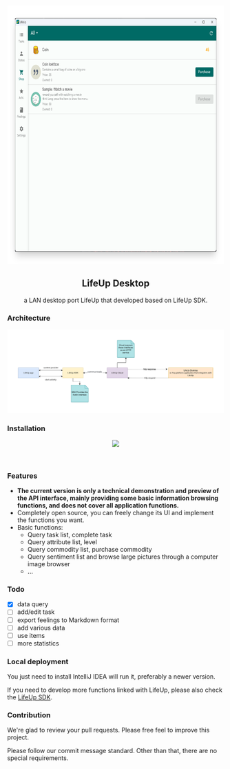 <p align="center">
 <img src="https://github.com/Ayagikei/LifeUp-Desktop/raw/master/imgs/desktop.png" style="height:600px" />
</p>
<h2 align="center" padding="100">LifeUp Desktop</h2>

<p align="center">a LAN desktop port LifeUp that developed based on LifeUp SDK.</p>

### Architecture

<p align="center">
 <img src="https://github.com/Ayagikei/LifeUp-Desktop/raw/master/imgs/cloud.png"/>
</p>

### Installation

<p align="center">

  <a href="https://github.com/Ayagikei/LifeUp-Desktop/releases">
    <img src="https://img.shields.io/static/v1?labelColor=56595b&color=a6c6ff&logo=github&logoColor=ffffff&label=Github%20Release&style=for-the-badge&message=get"/>
  </a>
</p>

<br/>

### Features

- **The current version is only a technical demonstration and preview of the API interface, mainly providing some basic
  information browsing functions, and does not cover all application functions.**
- Completely open source, you can freely change its UI and implement the functions you want.
- Basic functions:
  - Query task list, complete task
  - Query attribute list, level
  - Query commodity list, purchase commodity
  - Query sentiment list and browse large pictures through a computer image browser
  - ...

### Todo

- [x] data query
- [ ] add/edit task
- [ ] export feelings to Markdown format
- [ ] add various data
- [ ] use items
- [ ] more statistics

### Local deployment

You just need to install IntelliJ IDEA will run it, preferably a newer version.

If you need to develop more functions linked with LifeUp, please also check
the [LifeUp SDK](https://github.com/Ayagikei/LifeUp-SDK).

### Contribution

We're glad to review your pull requests. Please free feel to improve this project.

Please follow our commit message standard. Other than that, there are no special requirements.

